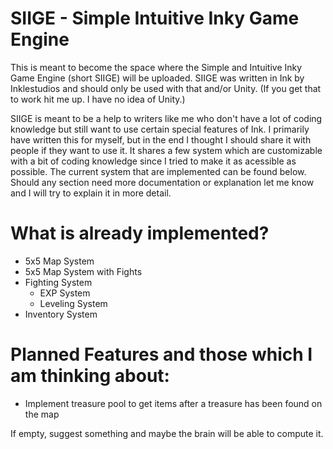 # SIIGE - Simple Intuitive Inky Game Engine

This is meant to become the space where the Simple and Intuitive Inky Game Engine (short SIIGE) will be uploaded.
SIIGE was written in Ink by Inklestudios and should only be used with that and/or Unity. (If you get that to work hit me up. I have no idea of Unity.)

SIIGE is meant to be a help to writers like me who don't have a lot of coding knowledge but still want to use certain special features of Ink. I primarily have written this for myself, but in the end I thought I should share it with people if they want to use it. It shares a few system which are customizable with a bit of coding knowledge since I tried to make it as acessible as possible. The current system that are implemented can be found below. Should any section need more documentation or explanation let me know and I will try to explain it in more detail.

# What is already implemented?

* 5x5 Map System
* 5x5 Map System with Fights
* Fighting System
  * EXP System
  * Leveling System
* Inventory System

# Planned Features and those which I am thinking about:

* Implement treasure pool to get items after a treasure has been found on the map

If empty, suggest something and maybe the brain will be able to compute it.
